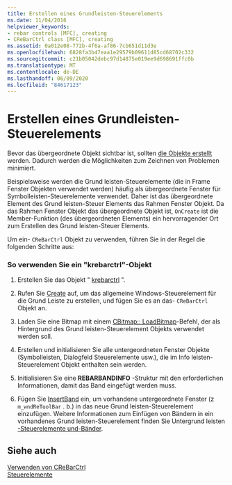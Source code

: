 ```yaml
---
title: Erstellen eines Grundleisten-Steuerelements
ms.date: 11/04/2016
helpviewer_keywords:
- rebar controls [MFC], creating
- CReBarCtrl class [MFC], creating
ms.assetid: 0a012e08-772b-4f6a-af86-7cb651d11d3e
ms.openlocfilehash: 6828fa3b47eaa1e29579b09611d85cd68702c332
ms.sourcegitcommit: c21b05042debc97d14875e019ee9d698691ffc0b
ms.translationtype: MT
ms.contentlocale: de-DE
ms.lasthandoff: 06/09/2020
ms.locfileid: "84617123"
---
```

# <a name="creating-a-rebar-control"></a>Erstellen eines Grundleisten-Steuerelements

Bevor das übergeordnete Objekt sichtbar ist, sollten [die Objekte erstellt](reference/crebarctrl-class.md) werden. Dadurch werden die Möglichkeiten zum Zeichnen von Problemen minimiert.

Beispielsweise werden die Grund leisten-Steuerelemente (die in Frame Fenster Objekten verwendet werden) häufig als übergeordnete Fenster für Symbolleisten-Steuerelemente verwendet. Daher ist das übergeordnete Element des Grund leisten-Steuer Elements das Rahmen Fenster Objekt. Da das Rahmen Fenster Objekt das übergeordnete Objekt ist, `OnCreate` ist die Member-Funktion (des übergeordneten Elements) ein hervorragender Ort zum Erstellen des Grund leisten-Steuer Elements.

Um ein- `CReBarCtrl` Objekt zu verwenden, führen Sie in der Regel die folgenden Schritte aus:

### <a name="to-use-a-crebarctrl-object"></a>So verwenden Sie ein "krebarctrl"-Objekt

1. Erstellen Sie das Objekt " [krebarctrl](reference/crebarctrl-class.md) ".

1. Rufen Sie [Create](reference/crebarctrl-class.md#create) auf, um das allgemeine Windows-Steuerelement für die Grund Leiste zu erstellen, und fügen Sie es an das- `CReBarCtrl` Objekt an.

1. Laden Sie eine Bitmap mit einem [CBitmap:: LoadBitmap](reference/cbitmap-class.md#loadbitmap)-Befehl, der als Hintergrund des Grund leisten-Steuerelement Objekts verwendet werden soll.

1. Erstellen und initialisieren Sie alle untergeordneten Fenster Objekte (Symbolleisten, Dialogfeld Steuerelemente usw.), die im Info leisten-Steuerelement Objekt enthalten sein werden.

1. Initialisieren Sie eine **REBARBANDINFO** -Struktur mit den erforderlichen Informationen, damit das Band eingefügt werden muss.

1. Fügen Sie [InsertBand](reference/crebarctrl-class.md#insertband) ein, um vorhandene untergeordnete Fenster (z `m_wndReToolBar` . b.) in das neue Grund leisten-Steuerelement einzufügen. Weitere Informationen zum Einfügen von Bändern in ein vorhandenes Grund leisten-Steuerelement finden Sie Untergrund leisten [-Steuerelemente und-Bänder](rebar-controls-and-bands.md).

## <a name="see-also"></a>Siehe auch

[Verwenden von CReBarCtrl](using-crebarctrl.md)<br/>
[Steuerelemente](controls-mfc.md)
